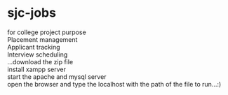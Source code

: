 # sjc-jobs
for college project purpose<br>
Placement management<br>
Applicant tracking<br>
Interview scheduling<br>
...download the zip file<br>
install xampp server<br>
start the apache and mysql server<br>
open the browser and type the localhost with the path of the file to run...:)
